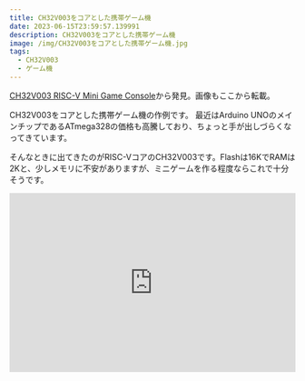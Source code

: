 ```yaml
---
title: CH32V003をコアとした携帯ゲーム機
date: 2023-06-15T23:59:57.139991
description: CH32V003をコアとした携帯ゲーム機
image: /img/CH32V003をコアとした携帯ゲーム機.jpg
tags:
  - CH32V003
  - ゲーム機
---
```

[CH32V003 RISC-V Mini Game Console](https://hackaday.io/project/191400-ch32v003-risc-v-mini-game-console)から発見。画像もここから転載。

CH32V003をコアとした携帯ゲーム機の作例です。
最近はArduino UNOのメインチップであるATmega328の価格も高騰しており、ちょっと手が出しづらくなってきています。

そんなときに出てきたのがRISC-VコアのCH32V003です。Flashは16KでRAMは2Kと、少しメモリに不安がありますが、ミニゲームを作る程度ならこれで十分そうです。

<iframe width="100%" height="315" src="https://www.youtube.com/embed/1W7Z0BodhWk" title="YouTube video player" frameborder="0" allow="accelerometer; autoplay; clipboard-write; encrypted-media; gyroscope; picture-in-picture" allowfullscreen></iframe>

